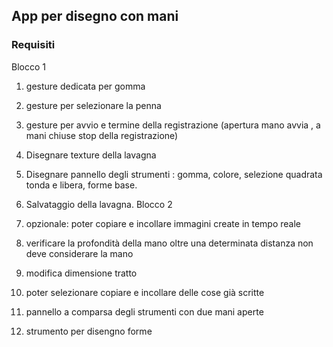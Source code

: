 ## App per disegno con mani

### Requisiti

Blocco 1
1. gesture dedicata per gomma 
2. gesture per selezionare la penna
3. gesture per avvio e termine della registrazione (apertura mano avvia , a mani chiuse stop della registrazione)
4. Disegnare texture della lavagna
5. Disegnare pannello degli strumenti : gomma, colore, selezione quadrata tonda e libera, forme base.
6. Salvataggio della lavagna.
Blocco 2 

1. opzionale: poter copiare e incollare immagini create in tempo reale
2. verificare la profondità della mano oltre una determinata distanza non deve considerare la mano
3. modifica dimensione tratto
4. poter selezionare copiare e incollare delle cose già scritte
5. pannello a comparsa degli strumenti con due mani aperte
6. strumento per disengno forme